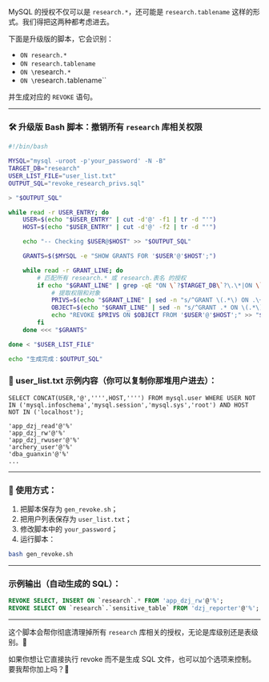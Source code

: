 MySQL 的授权不仅可以是 `research.*`，还可能是 `research.tablename` 这样的形式。我们得把这两种都考虑进去。

下面是升级版的脚本，它会识别：

- `ON research.*`
- `ON research.tablename`
- `ON \`research`.*`
- `ON \`research`.`tablename``

并生成对应的 `REVOKE` 语句。

---

### 🛠️ 升级版 Bash 脚本：撤销所有 `research` 库相关权限

```bash
#!/bin/bash

MYSQL="mysql -uroot -p'your_password' -N -B"
TARGET_DB="research"
USER_LIST_FILE="user_list.txt"
OUTPUT_SQL="revoke_research_privs.sql"

> "$OUTPUT_SQL"

while read -r USER_ENTRY; do
    USER=$(echo "$USER_ENTRY" | cut -d'@' -f1 | tr -d "'")
    HOST=$(echo "$USER_ENTRY" | cut -d'@' -f2 | tr -d "'")

    echo "-- Checking $USER@$HOST" >> "$OUTPUT_SQL"

    GRANTS=$($MYSQL -e "SHOW GRANTS FOR '$USER'@'$HOST';")

    while read -r GRANT_LINE; do
        # 匹配所有 research.* 或 research.表名 的授权
        if echo "$GRANT_LINE" | grep -qE "ON \`?$TARGET_DB\`?\.\*|ON \`?$TARGET_DB\`?\.\`?[a-zA-Z0-9_]+\`?"; then
            # 提取权限和对象
            PRIVS=$(echo "$GRANT_LINE" | sed -n "s/^GRANT \(.*\) ON .\+ TO.*/\1/p")
            OBJECT=$(echo "$GRANT_LINE" | sed -n "s/^GRANT .* ON \(.*\) TO.*/\1/p")
            echo "REVOKE $PRIVS ON $OBJECT FROM '$USER'@'$HOST';" >> "$OUTPUT_SQL"
        fi
    done <<< "$GRANTS"

done < "$USER_LIST_FILE"

echo "生成完成：$OUTPUT_SQL"
```

### 📄 user_list.txt 示例内容（你可以复制你那堆用户进去）：

```
SELECT CONCAT(USER,'@','''',HOST,'''') FROM mysql.user WHERE USER NOT IN ('mysql.infoschema','mysql.session','mysql.sys','root') AND HOST NOT IN ('localhost');
```

```
'app_dzj_read'@'%'
'app_dzj_rw'@'%'
'app_dzj_rwuser'@'%'
'archery_user'@'%'
'dba_guanxin'@'%'
...
```

---

### 🧪 使用方式：

1. 把脚本保存为 `gen_revoke.sh`；
2. 把用户列表保存为 `user_list.txt`；
3. 修改脚本中的 `your_password`；
4. 运行脚本：

```bash
bash gen_revoke.sh
```
---

### 示例输出（自动生成的 SQL）：

```sql
REVOKE SELECT, INSERT ON `research`.* FROM 'app_dzj_rw'@'%';
REVOKE SELECT ON `research`.`sensitive_table` FROM 'dzj_reporter'@'%';
```

---

这个脚本会帮你彻底清理掉所有 `research` 库相关的授权，无论是库级别还是表级别。🧹

如果你想让它直接执行 revoke 而不是生成 SQL 文件，也可以加个选项来控制。要我帮你加上吗？🦊